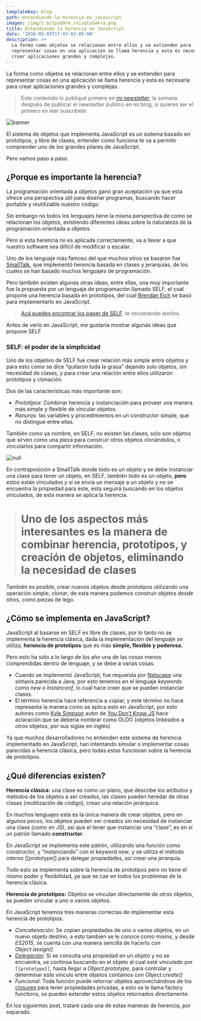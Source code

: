 ```yaml
---
templateKey: blog
path: entendiendo-la-herencia-en-javascript
imagen: /img/1_bztpsb9rm_rxivqtu5wkra.png
title: Entendiendo la herencia en JavaScript
date: '2016-05-03T17:43:02-05:00'
description: >+
  La forma como objetos se relacionan entre ellos y se extienden para
  representar cosas en una aplicación se llama herencia y esta es necesaria para
  crear aplicaciones grandes y complejas.
---
```

La forma como objetos se relacionan entre ellos y se extienden para representar cosas en una aplicación se llama herencia y esta es necesaria para crear aplicaciones grandes y complejas.

> Este contenido lo publiqué primero en [mi newsletter](https://tinyletter.com/yeion7), la semana después de publicar el newsletter publico en mi blog, si quieres ser el primero en leer suscríbete

![banner](/img/1_bztpsb9rm_rxivqtu5wkra.png)

El sistema de objetos que implementa JavaScript es un sistema basado en prototipos, y libre de clases, entender como funciona te va a permitir comprender uno de los grandes pilares de JavaScript.

Pero vamos paso a paso.

## ¿Porque es importante la herencia?

La programación orientada a objetos ganó gran aceptación ya que esta ofrece una perspectiva útil para diseñar programas, buscando hacer portable y reutilizable nuestro código.

Sin embargo no todos los lenguajes tiene la misma perspectiva de como se relacionan los objetos, existiendo diferentes ideas sobre la naturaleza de la programación orientada a objetos.

Pero si esta herencia no es aplicada correctamente, va a llevar a que nuestro software sea difícil de modificar o escalar.

Uno de los lenguaje más famoso del que muchos otros se basaron fue [SmallTalk](https://es.wikipedia.org/wiki/Smalltalk), que implementó herencia basada en clases y jerarquías, de los cuales se han basado muchos lenguajes de programación.

Pero también existen algunas otras ideas, entre ellas, una muy importante fue la propuesta por un lenguaje de programación llamado SELF, el cual propone una herencia basada en prototipos, del cual [Brendan Eich](https://twitter.com/brendaneich) se basó para implementarlo en JavaScript.

> [Acá puedes encontrar los paper de SELF](http://bibliography.selflanguage.org/_static/self-power.pdf), te recomiendo leerlos.

Antes de verlo en JavaScript, me gustaría mostrar algunas ideas que propone SELF

### SELF: el poder de la simplicidad

Uno de los objetivo de SELF fue crear relación más simple entre objetos y para esto como se dice “quitaron toda la grasa” dejando solo objetos, sin necesidad de clases, y para crear una relación entre ellos utilizaron prototipos y clonación.

Dos de las características más importante son:

* _Prototipos_: Combinar herencia y instanciación para proveer una manera más simple y flexible de vincular objetos.
* _Ranuras_: las variables y procedimientos en un constructor simple, que no distingue entre ellas.

También como ya nombre, en SELF, no existen las clases, solo son objetos que sirven como una pieza para construir otros objetos clonándolos, o vincularlos para compartir información.

![null](https://cdn-images-1.medium.com/max/2000/1*io3Hk19x39Lz7EG-HhzCqQ.png)

En contraposición a SmallTalk donde todo es un objeto y se debe instanciar una clase para tener un objeto, en SELF, también todo es un objeto, **pero** estos están vinculados y si se envía un mensaje a un objeto y no se encuentra la propiedad para este, esta seguirá buscando en los objetos vinculados, de esta manera se aplica la herencia.

> # Uno de los aspectos más interesantes es la manera de combinar herencia, prototipos, y creación de objetos, eliminando la necesidad de clases

También es posible, crear nuevos objetos desde prototipos utilizando una operación simple, _clonar_, de esta manera podemos construir objetos desde otros, como piezas de lego.

## ¿Cómo se implementa en JavaScript?

JavaScript al basarse en SELF es libre de clases, por lo tanto no se implementa la herencia clásica, dada la implementación del lenguaje se utiliza, **herencia de prototipos** que es más **simple, flexible y poderosa.**

Pero esto ha sido a lo largo de los año una de las cosas menos comprendidas dentro de lenguaje, y se debe a varias cosas.

* Cuando se implementó JavaScript, fue requerida por [Netscape](https://es.wikipedia.org/wiki/Netscape_Navigator) una sintaxis parecida a Java, por esto tenemos en el lenguaje _keywords_ como _new_ o _instanceof_, lo cual hace creer que se pueden instanciar clases.
* El término herencia hace referencia a copiar, y este término no hace representa la manera como se aplica esto en JavaScript, por esto autores como [Kyle Simpson](https://twitter.com/getify?lang=es) autor de [You Don’t Know JS](https://github.com/getify/You-Dont-Know-JS) hace aclaración que se debería nombrar como OLOO (objetos linkeados a otros objetos, por sus siglas en inglés)

Ya que muchos desarrolladores no entienden este sistema de herencia implementado en JavaScript, han intentando simular o implementar cosas parecidas a herencia clásica, pero todas estas funcionan sobre la herencia de prototipos.

## ¿Qué diferencias existen?

**Herencia clásica:** una clase es como un plano, que describe los atributos y métodos de los objetos a ser creados, las clases pueden heredar de otras clases (reutilización de código), crean una relación jerárquica.

En muchos lenguajes esta es la única manera de crear objetos, pero en algunos pocos, los objetos pueden ser creados sin necesidad de instanciar una clase (como en JS), así que el tener que instanciar una “clase”, es en sí un patrón llamado **constructor**.

En JavaScript se implementa este patrón, utilizando una función como constructor, y “instanciando” con el keyword _new_, y se utiliza el método interno \[[prototype]] para delegar propiedades, así crear una jerarquía.

Todo esto se implementa sobre la herencia de prototipos pero no tiene el mismo poder y flexibilidad, ya que se cae en todos los problemas de la herencia clásica.

**Herencia de prototipos:** Objetos se vinculan directamente de otros objetos, se pueden vincular a uno o varios objetos.

En JavaScript tenemos tres maneras correctas de implementar esta herencia de prototipos.

* _Concatenación_: Se copian propiedades de uno o varios objetos, en un nuevo objeto destino, a esto también se le conoce como _mixins_, y desde _ES2015_, se cuenta con una manera sencilla de hacerlo con _Object.assign()_
* _[Delegación](/entendiendo-la-delegacion-en-javascript)_: Si se consulta una propiedad en un objeto y no se encuentra, se continúa buscando en el objeto al cual esté vinculado por `[[prototype]]`, hasta llegar a _Object.prototype_, para controlar y determinar este vinculo entre objetos contamos con _Object.create()_
* _Funcional_: Toda función puede retornar objetos aprovechándose de los [closures](/entendiendo-closures-en-javascript) para tener propiedades privadas, a esto se le llama factory functions, se pueden extender estos objetos retornados directamente.

En los siguientes post, trataré cada una de estas maneras de herencia, por separado.
